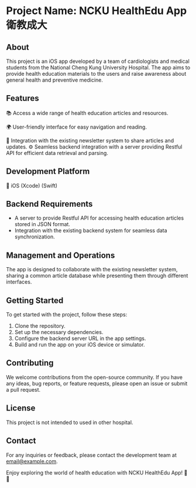 # Project Name: NCKU HealthEdu App 衛教成大

## About
This project is an iOS app developed by a team of cardiologists and medical students from the National Cheng Kung University Hospital. The app aims to provide health education materials to the users and raise awareness about general health and preventive medicine.

## Features
📚 Access a wide range of health education articles and resources.

🌍 User-friendly interface for easy navigation and reading.

📩 Integration with the existing newsletter system to share articles and updates.
⚙️ Seamless backend integration with a server providing Restful API for efficient data retrieval and parsing.

## Development Platform
📱 iOS (Xcode) (Swift)

## Backend Requirements
- A server to provide Restful API for accessing health education articles stored in JSON format.
- Integration with the existing backend system for seamless data synchronization.

## Management and Operations
The app is designed to collaborate with the existing newsletter system, sharing a common article database while presenting them through different interfaces.

## Getting Started
To get started with the project, follow these steps:
1. Clone the repository.
2. Set up the necessary dependencies.
3. Configure the backend server URL in the app settings.
4. Build and run the app on your iOS device or simulator.

## Contributing
We welcome contributions from the open-source community. If you have any ideas, bug reports, or feature requests, please open an issue or submit a pull request.

## License
This project is not intended to used in other hospital. 

## Contact
For any inquiries or feedback, please contact the development team at [email@example.com](mailto:email@example.com).

Enjoy exploring the world of health education with NCKU HealthEdu App! 🌱🏥
